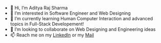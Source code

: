 - 👋 Hi, I’m Aditya Raj Sharma
- 👀 I’m interested in Software Engineer and Web Designing
- 🌱 I’m currently learning Human Computer Interaction and advanced topics in Full-Stack Developement!
- 💞️ I’m looking to collaborate on Web Designing and Engineering ideas
- 📫 Reach me on my [LinkedIn](https://www.linkedin.com/in/aditya-raj-sharma-16a4581b6/) or my [Mail](mailto:arsharma@ucsd.edu)
<!---
Rebooting-Me/Rebooting-Me is a ✨ special ✨ repository because its `README.md` (this file) appears on your GitHub profile.
You can click the Preview link to take a look at your changes.
--->
